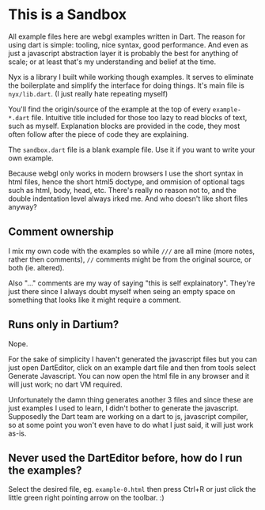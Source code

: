 This is a Sandbox
=================

All example files here are webgl examples written in Dart. The reason for using
dart is simple: tooling, nice syntax, good performance. And even as just a 
javascript abstraction layer it is probably the best for anything of scale; or 
at least that's my understanding and belief at the time.

Nyx is a library I built while working though examples. It serves to eliminate 
the boilerplate and simplify the interface for doing things. It's main file is 
`nyx/lib.dart`. (I just really hate repeating myself)

You'll find the origin/source of the example at the top of every 
`example-*.dart` file. Intuitive title included for those too lazy to read
blocks of text, such as myself. Explanation blocks are provided in the code, 
they most often follow after the piece of code they are explaining. 

The `sandbox.dart` file is a blank example file. Use it if you want to write
your own example.

Because webgl only works in modern browsers I use the short syntax in html 
files, hence the short html5 doctype, and ommision of optional tags such as
html, body, head, etc. There's really no reason not to, and the double 
indentation level always irked me. And who doesn't like short files anyway?

## Comment ownership

I mix my own code with the examples so while `///` are all mine (more notes, 
rather then comments), `//` comments might be from the original source, or 
both (ie. altered).

Also "..." comments are my way of saying "this is self explainatory". They're
just there since I always doubt myself when seing an empty space on something 
that looks like it might require a comment.

## Runs only in Dartium?

Nope. 

For the sake of simplicity I haven't generated the javascript files but
you can just open DartEditor, click on an example dart file and then from
tools select Generate Javascript. You can now open the html file in any browser
and it will just work; no dart VM required.

Unfortunately the damn thing generates another 3 files and since these are just
examples I used to learn, I didn't bother to generate the javascript. Supposedly
the Dart team are working on a dart to js, javascript compiler, so at some point
you won't even have to do what I just said, it will just work as-is. 

## Never used the DartEditor before, how do I run the examples?

Select the desired file, eg. `example-0.html` then press Ctrl+R or just click
the little green right pointing arrow on the toolbar. :)
